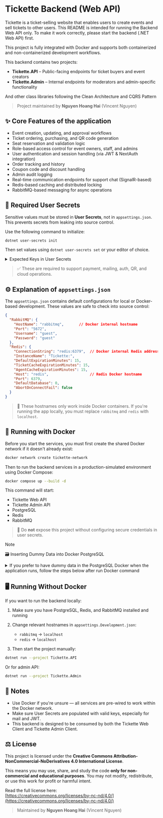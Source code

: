 # Tickette Backend (Web API)

Tickette is a ticket-selling website that enables users to create events and sell tickets to other users. This README is intended for running the Backend Web API only. To make it work correctly, please start the backend (.NET Web API) first.

This project is fully integrated with Docker and supports both containerized and non-containerized development workflows.


This backend contains two projects:

* **Tickette.API** – Public-facing endpoints for ticket buyers and event creators
* **Tickette.Admin** – Internal endpoints for moderators and admin-specific functionality

And other class libraries following the Clean Architecture and CQRS Pattern

> Project maintained by **Nguyen Hoang Hai** (Vincent Nguyen)

## ✨ Core Features of the application

* Event creation, updating, and approval workflows
* Ticket ordering, purchasing, and QR code generation
* Seat reservation and validation logic
* Role-based access control for event owners, staff, and admins
* User authentication and session handling (via JWT & NextAuth integration)
* Order tracking and history
* Coupon code and discount handling
* Admin audit logging
* Real-time communication endpoints for support chat (SignalR-based)
* Redis-based caching and distributed locking
* RabbitMQ-based messaging for async operations

## 🔐 Required User Secrets

Sensitive values must be stored in **User Secrets**, not in `appsettings.json`. This prevents secrets from leaking into source control.

Use the following command to initialize:

```bash
dotnet user-secrets init
```

Then set values using `dotnet user-secrets set` or your editor of choice.

<details>
<summary>Expected Keys in User Secrets</summary>

```json
{
  "Stripe:SecretKey": "<used for processing ticket payments>",
  "QrCodeSecretKey": "<used to encrypt and validate QR check-in codes>",
  "Jwt:Key": "<used to sign and validate authentication tokens>",
  "Jwt:Issuer": "http://localhost:5031",
  "Jwt:Audience": "http://localhost:3000",
  "EmailSettings:UseTls": "True",
  "EmailSettings:UseSsl": "False",
  "EmailSettings:UnsubscribeSecretKey": "<used for unsubscribe links>",
  "EmailSettings:SmtpServer": "smtp.gmail.com",
  "EmailSettings:SmtpPort": "587",
  "EmailSettings:SenderPassword": "ldfb ifdy sqcf csco",
  "EmailSettings:SenderName": "Tickette",
  "EmailSettings:SenderEmail": "<from email address>",
  "EmailSettings:ClientUrl": "http://localhost:3000",
  "EmailSettings:BaseUrl": "http://localhost:5031",
  "AWS:SecretKey": "<AWS credentials>",
  "AWS:S3:BucketName": "<S3 bucket name>",
  "AWS:Region": "<AWS region>",
  "AWS:Profile": "<AWS CLI profile>",
  "AWS:AccessKey": "<AWS access key>"
}
```

</details>

> ✅ These are required to support payment, mailing, auth, QR, and cloud operations.

## ⚙️ Explanation of `appsettings.json`

The `appsettings.json` contains default configurations for local or Docker-based development. These values are safe to check into source control:

```json
{
  "RabbitMQ": {
    "HostName": "rabbitmq",       // Docker internal hostname
    "Port": "5672",
    "Username": "guest",
    "Password": "guest"
  },
  "Redis": {
    "ConnectionString": "redis:6379",  // Docker internal Redis address
    "InstanceName": "Tickette:",
    "DefaultExpirationMinutes": 15,
    "TicketCacheExpirationMinutes": 15,
    "AgentCacheExpirationMinutes": 15,
    "Host": "redis",                   // Redis Docker hostname
    "Port": 6379,
    "DefaultDatabase": 0,
    "AbortOnConnectFail": false
  }
}
```

> 📌 These hostnames only work inside Docker containers. If you're running the app locally, you must replace `rabbitmq` and `redis` with `localhost`.

## 🚀 Running with Docker

Before you start the services, you must first create the shared Docker network if it doesn't already exist:

```bash
docker network create tickette-network
```

Then to run the backend services in a production-simulated environment using Docker Compose:

```bash
docker compose up --build -d
```

This command will start:

* Tickette Web API
* Tickette Admin API
* PostgreSQL
* Redis
* RabbitMQ

> 🛑 Do **not** expose this project without configuring secure credentials in user secrets.

> [!NOTE]
> 🗃️ Inserting Dummy Data into Docker PostgreSQL
<details>
  <summary>
    If you prefer to have dummy data in the PostgreSQL Docker when the application runs, follow the steps below after run Docker command
  </summary>
  
  **Instructions**:
  
  1. Ensure your PostgreSQL container is running. By default, the container is named:
  ```bash
  local-database
  ```
  
  2. Open a terminal session into the container:
  ```bash
  docker exec -it local-database bash
   ```
  
  3. Access the PostgreSQL CLI inside the container:
  ```bash
  psql -U HaiNguyen -d tickette-db
  ```

  4. Once inside the psql prompt, you can manually execute SQL statements or import a file. To run an SQL file that you’ve mounted into the container (e.g. init.sql placed in /init-scripts):
  ```bash
  \i /docker-entrypoint-initdb.d/init.sql
  ```

  5. Verify the inserted data using standard SQL queries `(e.g., SELECT * FROM "events";)`.
  
  🔐 This method is useful when the container already exists and you do not want to recreate it from scratch.
</details>

## 🖥️ Running Without Docker

If you want to run the backend locally:

1. Make sure you have PostgreSQL, Redis, and RabbitMQ installed and running
2. Change relevant hostnames in `appsettings.Development.json`:

   * `rabbitmq` → `localhost`
   * `redis` → `localhost`
3. Then start the project manually:

```bash
dotnet run --project Tickette.API
```

Or for admin API:

```bash
dotnet run --project Tickette.Admin
```

## 📌 Notes

* Use Docker if you're unsure — all services are pre-wired to work within the Docker network.
* Make sure User Secrets are populated with valid keys, especially for mail and JWT.
* This backend is designed to be consumed by both the Tickette Web Client and Tickette Admin Client.

## ⚖️ License

This project is licensed under the **Creative Commons Attribution-NonCommercial-NoDerivatives 4.0 International License**.

This means you may use, share, and study the code **only for non-commercial and educational purposes**. You may not modify, redistribute, or use this work for profit or harmful intent.

Read the full license here:  
[https://creativecommons.org/licenses/by-nc-nd/4.0/](https://creativecommons.org/licenses/by-nc-nd/4.0/)

> Maintained by **Nguyen Hoang Hai** (Vincent Nguyen)

